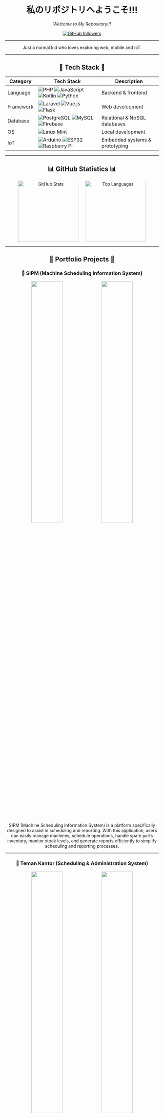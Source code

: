 <div align="center">

# 私のリポジトリへようこそ!!!  
*Welcome to My Repository!!!*

[![GitHub followers](https://img.shields.io/github/followers/tempebenguk?label=Follow&style=social)](https://github.com/tempebenguk)

---

Just a normal kid who loves exploring web, mobile and IoT.

---

## 🚀 Tech Stack 🚀

| Category     | Tech Stack                                                                                                                                         | Description                   |
|--------------|-----------------------------------------------------------------------------------------------------------------------------------------------------|-------------------------------|
| Language     | ![PHP](https://img.shields.io/badge/PHP-777BB4?style=flat&logo=php&logoColor=white) ![JavaScript](https://img.shields.io/badge/JavaScript-F7DF1E?style=flat&logo=javascript&logoColor=black) ![Kotlin](https://img.shields.io/badge/Kotlin-7F52FF?style=flat&logo=kotlin&logoColor=white) ![Python](https://img.shields.io/badge/Python-3776AB?style=flat&logo=python&logoColor=white) | Backend & frontend            |
| Framework    | ![Laravel](https://img.shields.io/badge/Laravel-FC4949?style=flat&logo=laravel&logoColor=white) ![Vue.js](https://img.shields.io/badge/Vue.js-42b883?style=flat&logo=vue.js&logoColor=white) ![Flask](https://img.shields.io/badge/Flask-000000?style=flat&logo=flask&logoColor=white) | Web development               |
| Database     | ![PostgreSQL](https://img.shields.io/badge/PostgreSQL-336791?style=flat&logo=postgresql&logoColor=white) ![MySQL](https://img.shields.io/badge/MySQL-4479A1?style=flat&logo=mysql&logoColor=white) ![Firebase](https://img.shields.io/badge/Firebase-FFCA28?style=flat&logo=firebase&logoColor=black) | Relational & NoSQL databases  |
| OS           | ![Linux Mint](https://img.shields.io/badge/Linux_Mint-87CF3E?style=flat&logo=linux-mint&logoColor=white)                                            | Local development             |
| IoT          | ![Arduino](https://img.shields.io/badge/Arduino-00979D?style=flat&logo=arduino&logoColor=white) ![ESP32](https://img.shields.io/badge/ESP32-3C3C3C?style=flat&logo=espressif&logoColor=white) ![Raspberry Pi](https://img.shields.io/badge/Raspberry_Pi-A22846?style=flat&logo=raspberrypi&logoColor=white) | Embedded systems & prototyping |

---

## 📊 GitHub Statistics 📊

<p align="center" style="display: flex; justify-content: center; gap: 20px;">
  <img src="https://github-readme-stats.vercel.app/api?username=tempebenguk&show_icons=true&theme=radical" style="height: 200px; width: auto;" alt="GitHub Stats" />
  <img src="https://github-readme-stats.vercel.app/api/top-langs/?username=tempebenguk&layout=compact&theme=radical" style="height: 200px; width: auto;" alt="Top Languages" />
</p>

---

## 🧾 Portfolio Projects 🧾

### 📌 **SIPM (Machine Scheduling Information System)**

<p align="center">
  <img src="https://drive.google.com/uc?export=view&id=1YEEODXSwYqmZ8B9jV1bL4ax42VDsdOgr" width="45%" />
  <img src="https://drive.google.com/uc?export=view&id=1f6q4uavBzEQUMXUGFZh3rTLsgCRlPBFz" width="45%" />
</p>

<p align="center">
  SIPM (Machine Scheduling Information System) is a platform specifically designed to assist in scheduling and reporting.  
  With this application, users can easily manage machines, schedule operations, handle spare parts inventory, monitor stock levels, and generate reports efficiently to simplify scheduling and reporting processes.
</p>

----

### 📌 **Teman Kantor (Scheduling & Administration System)**

<p align="center">
  <img src="https://drive.google.com/uc?export=view&id=1xWbn7eshPbcD2XgeegRXPQKOm2RiCU6y" width="45%" />
  <img src="https://drive.google.com/uc?export=view&id=1X6XeqUU1-z1VsfmyLfP8VrmpQ-nkC_EY" width="45%" />
</p>

<p align="center">
  This application is a web-based system for scheduling, borrowing, and data management.  
  It is designed to record employee information and monitor office administration agendas more efficiently and in an organized manner.
</p>

----

### 📌 **Starling (Coffee Stall Information System)**

<p align="center">
  <img src="https://drive.google.com/uc?export=view&id=1Y6k-hXxZf7YsWmcetwwspfLq0JS8MRPu" width="45%" />
  <img src="https://drive.google.com/uc?export=view&id=1rhwWqGs_hMvFgngbgJbR-xUQSt_1DKMj" width="45%" />
  <img src="https://drive.google.com/uc?export=view&id=1yj6Ua6DYXRyAPZNn3ubS2zlbqFPFwkli" width="45%" />
</p>

<p align="center">
  This application is a web and mobile-based ordering and data management system designed for Starling (mobile coffee stalls).
  It allows sellers to display menus, record transactions, track income and expenses, and generate automatic receipts to support efficient business operations.
</p>

----

### 📌 **Air Quality Monitoring (Prototype)**

<p align="center">
  <img src="https://drive.google.com/uc?export=view&id=16R6gvk_42jY9diRgrHm70cyYiKoCnMk_" width="45%" />
</p>

<p align="center">
  Air Quality Monitoring is an IoT-based project designed to monitor air quality in real time and detect harmful pollutants such as smoke, CO2, O3, and NO2. Sensor data is sent to the server for analysis, and the system can send automatic alerts via WhatsApp when dangerous levels are detected. This project helps increase awareness of air pollution and ensures safety, especially in laboratory environments.
</p>

---

## 🌐 Contact Me

<p align="center">
  <a href="https://www.linkedin.com/in/erricksb/" target="_blank" rel="noopener" style="text-decoration:none; margin-right: 20px;">
    <img src="https://img.shields.io/badge/LinkedIn-0077B5?style=flat&logo=linkedin&logoColor=white" alt="LinkedIn" />
  </a>
  
  <a href="https://www.instagram.com/errickseptiannn/" target="_blank" rel="noopener" style="text-decoration:none;">
    <img src="https://img.shields.io/badge/Instagram-E4405F?style=flat&logo=instagram&logoColor=white" alt="Instagram" />
  </a>
</p>
</div>
